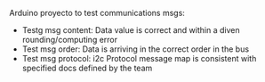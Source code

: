 Arduino proyecto to test communications msgs:
* Testg msg content: Data value is correct and within a diven rounding/computing error
* Test msg order: Data is arriving in the correct order in the bus
* Test msg protocol: i2c Protocol message map is consistent with specified docs defined by the team